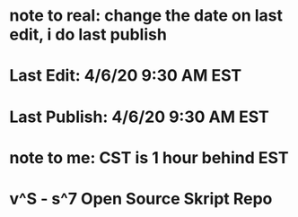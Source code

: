 # note to real: change the date on last edit, i do last publish

# Last Edit: 4/6/20 9:30 AM EST

# Last Publish: 4/6/20 9:30 AM EST

# note to me: CST is 1 hour behind EST

# v^S - s^7 Open Source Skript Repo
